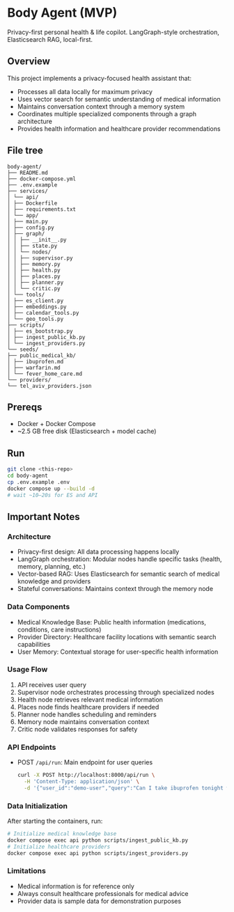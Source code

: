 # Body Agent (MVP)

Privacy-first personal health & life copilot. LangGraph-style orchestration, Elasticsearch RAG, local-first.

## Overview

This project implements a privacy-focused health assistant that:
- Processes all data locally for maximum privacy
- Uses vector search for semantic understanding of medical information
- Maintains conversation context through a memory system
- Coordinates multiple specialized components through a graph architecture
- Provides health information and healthcare provider recommendations

## File tree

```
body-agent/
├── README.md
├── docker-compose.yml
├── .env.example
├── services/
│ └── api/
│ ├── Dockerfile
│ ├── requirements.txt
│ └── app/
│ ├── main.py
│ ├── config.py
│ ├── graph/
│ │ ├── __init__.py
│ │ ├── state.py
│ │ └── nodes/
│ │ ├── supervisor.py
│ │ ├── memory.py
│ │ ├── health.py
│ │ ├── places.py
│ │ ├── planner.py
│ │ └── critic.py
│ └── tools/
│ ├── es_client.py
│ ├── embeddings.py
│ ├── calendar_tools.py
│ └── geo_tools.py
├── scripts/
│ ├── es_bootstrap.py
│ ├── ingest_public_kb.py
│ └── ingest_providers.py
└── seeds/
├── public_medical_kb/
│ ├── ibuprofen.md
│ ├── warfarin.md
│ └── fever_home_care.md
└── providers/
└── tel_aviv_providers.json
```

## Prereqs
- Docker + Docker Compose
- ~2.5 GB free disk (Elasticsearch + model cache)

## Run
```bash
git clone <this-repo>
cd body-agent
cp .env.example .env
docker compose up --build -d
# wait ~10–20s for ES and API
```

## Important Notes

### Architecture
- Privacy-first design: All data processing happens locally
- LangGraph orchestration: Modular nodes handle specific tasks (health, memory, planning, etc.)
- Vector-based RAG: Uses Elasticsearch for semantic search of medical knowledge and providers
- Stateful conversations: Maintains context through the memory node

### Data Components
- Medical Knowledge Base: Public health information (medications, conditions, care instructions)
- Provider Directory: Healthcare facility locations with semantic search capabilities
- User Memory: Contextual storage for user-specific health information

### Usage Flow
1. API receives user query
2. Supervisor node orchestrates processing through specialized nodes
3. Health node retrieves relevant medical information
4. Places node finds healthcare providers if needed
5. Planner node handles scheduling and reminders
6. Memory node maintains conversation context
7. Critic node validates responses for safety

### API Endpoints
- POST `/api/run`: Main endpoint for user queries
  ```bash
  curl -X POST http://localhost:8000/api/run \
    -H 'Content-Type: application/json' \
    -d '{"user_id":"demo-user","query":"Can I take ibuprofen tonight with my meds?"}'
  ```

### Data Initialization
After starting the containers, run:
```bash
# Initialize medical knowledge base
docker compose exec api python scripts/ingest_public_kb.py
# Initialize healthcare providers
docker compose exec api python scripts/ingest_providers.py
```

### Limitations
- Medical information is for reference only
- Always consult healthcare professionals for medical advice
- Provider data is sample data for demonstration purposes
